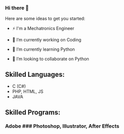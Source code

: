 ### Hi there 👋


Here are some ideas to get you started:
- ⚡ I'm a Mechatronics Engineer

- 🔭 I’m currently working on Coding
- 🌱 I’m currently learning Python
- 👯 I’m looking to collaborate on Python

##  Skilled Languages:
- C (C#)
- PHP, HTML, JS
- JAVA

##  Skilled Programs:
  ### Adobe ### Photoshop, Illustrator, After Effects
